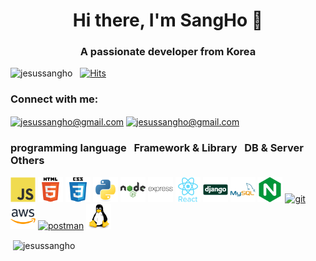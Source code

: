 <h1 align="center">Hi there, I'm SangHo 👋</h1>
<h3 align="center">A passionate developer from Korea</h3>

<img src="https://komarev.com/ghpvc/?username=jesussangho&label=Profile%20views&color=0e75b6&style=flat" alt="jesussangho" /> &nbsp;
[![Hits](https://hits.seeyoufarm.com/api/count/incr/badge.svg?url=https%3A%2F%2Fgithub.com%2Fjesussangho%2Fhit-counter&count_bg=%235262C2&title_bg=%23555555&icon=andela.svg&icon_color=%2302D537&title=hits&edge_flat=false)](https://hits.seeyoufarm.com)
            
<h3 align="left">Connect with me:</h3>
<p align="left">
<a href="https://linkedin.com/in/jesussangho@gmail.com" target="blank"><img align="center" src="https://cdn.jsdelivr.net/npm/simple-icons@3.0.1/icons/linkedin.svg" alt="jesussangho@gmail.com" height="30" width="40" /></a>
<a href="https://discord.gg/jesussangho@gmail.com" target="blank"><img align="center" src="https://cdn.jsdelivr.net/npm/simple-icons@3.0.1/icons/discord.svg" alt="jesussangho@gmail.com" height="30" width="40" /></a>
</p>
<p align="left">

<h3> programming language &nbsp; Framework & Library &nbsp; DB & Server &nbsp; Others </h3> 
<a href="https://developer.mozilla.org/en-US/docs/Web/JavaScript" target="_blank">
<img src="https://raw.githubusercontent.com/devicons/devicon/master/icons/javascript/javascript-original.svg" alt="javascript" width="40" height="40"/></a>
<a href="https://www.w3.org/html/" target="_blank"> <img src="https://raw.githubusercontent.com/devicons/devicon/master/icons/html5/html5-original-wordmark.svg" alt="html5" width="40" height="40"/></a>
<a href="https://www.w3schools.com/css/" target="_blank"> 
<img src="https://raw.githubusercontent.com/devicons/devicon/master/icons/css3/css3-original-wordmark.svg" alt="css3" width="40" height="40"/></a> 
<a href="https://www.python.org" target="_blank"> 
<img src="https://raw.githubusercontent.com/devicons/devicon/master/icons/python/python-original.svg" alt="python" width="40" height="40"/></a>

<a href="https://nodejs.org" target="_blank"> 
<img src="https://raw.githubusercontent.com/devicons/devicon/master/icons/nodejs/nodejs-original-wordmark.svg" alt="nodejs" width="40" height="40"/></a> 
<a href="https://expressjs.com" target="_blank"> 
<img src="https://raw.githubusercontent.com/devicons/devicon/master/icons/express/express-original-wordmark.svg" alt="express" width="40" height="40"/></a> 
<a href="https://reactjs.org/" target="_blank"> 
<img src="https://raw.githubusercontent.com/devicons/devicon/master/icons/react/react-original-wordmark.svg" alt="react" width="40" height="40"/></a>
<a href="https://www.djangoproject.com/" target="_blank"> 
<img src="https://raw.githubusercontent.com/devicons/devicon/master/icons/django/django-original.svg" alt="django" width="40" height="40"/></a>

<a href="https://www.mysql.com/" target="_blank"> 
<img src="https://raw.githubusercontent.com/devicons/devicon/master/icons/mysql/mysql-original-wordmark.svg" alt="mysql" width="40" height="40"/></a> 
<a href="https://www.nginx.com" target="_blank"> 
<img src="https://raw.githubusercontent.com/devicons/devicon/master/icons/nginx/nginx-original.svg" alt="nginx" width="40" height="40"/></a>

<a href="https://git-scm.com/" target="_blank">
<img src="https://www.vectorlogo.zone/logos/git-scm/git-scm-icon.svg" alt="git" width="40" height="40"/></a>
<a href="https://aws.amazon.com" target="_blank">
<img src="https://raw.githubusercontent.com/devicons/devicon/master/icons/amazonwebservices/amazonwebservices-original-wordmark.svg" alt="aws" width="40" height="40"/></a>
<a href="https://postman.com" target="_blank"> 
<img src="https://www.vectorlogo.zone/logos/getpostman/getpostman-icon.svg" alt="postman" width="40" height="40"/></a> 
<a href="https://www.linux.org/" target="_blank">
<img src="https://raw.githubusercontent.com/devicons/devicon/master/icons/linux/linux-original.svg" alt="linux" width="40" height="40"/></a></p>

<p>&nbsp;<img align="center" src="https://github-readme-stats.vercel.app/api?username=jesussangho&show_icons=true&theme=tokyonight" alt="jesussangho" /></p>
